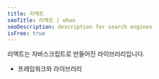 ```yaml
---
title: 리액트
seoTitle: 리액트 | ohoo
seoDescription: description for search engines
isFree: true
---
```


리액트는 자바스크립트로 만들어진 라이브러리입니다.

* 프레임워크와 라이브러리

